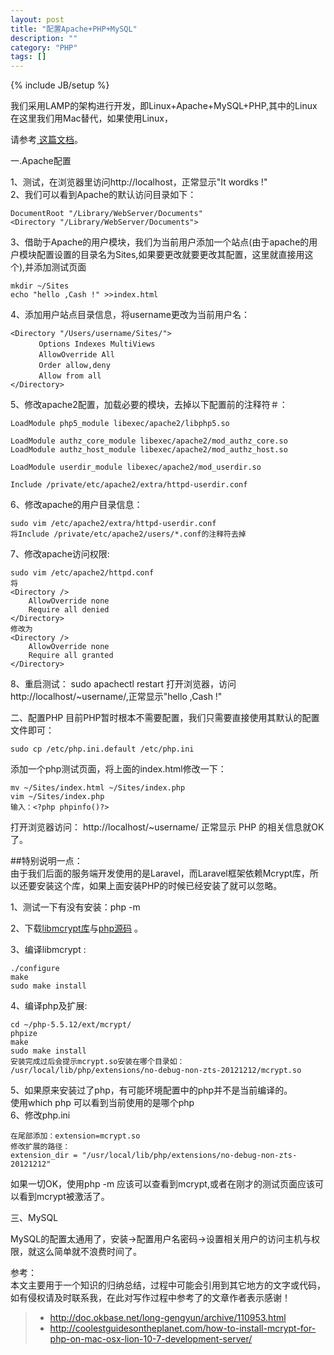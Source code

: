```yaml
---
layout: post
title: "配置Apache+PHP+MySQL"
description: ""
category: "PHP"
tags: []
---
```

{% include JB/setup %}

我们采用LAMP的架构进行开发，即Linux+Apache+MySQL+PHP,其中的Linux在这里我们用Mac替代，如果使用Linux，
<!--more-->
请参考<a href="{{ site.attachment }}/files/j2ee_lamp_install.txt"> 这篇文档</a>。

一.Apache配置  

1、测试，在浏览器里访问http://localhost，正常显示"It wordks !"  
2、我们可以看到Apache的默认访问目录如下：    

	DocumentRoot "/Library/WebServer/Documents"
	<Directory "/Library/WebServer/Documents">

3、借助于Apache的用户模块，我们为当前用户添加一个站点(由于apache的用户模块配置设置的目录名为Sites,如果要更改就要更改其配置，这里就直接用这个),并添加测试页面  

	mkdir ~/Sites
	echo "hello ,Cash !" >>index.html

4、添加用户站点目录信息，将username更改为当前用户名：

	<Directory "/Users/username/Sites/">
	　　   Options Indexes MultiViews
	　　   AllowOverride All
	　　   Order allow,deny
	　　   Allow from all
	</Directory>

5、修改apache2配置，加载必要的模块，去掉以下配置前的注释符＃：

	LoadModule php5_module libexec/apache2/libphp5.so

	LoadModule authz_core_module libexec/apache2/mod_authz_core.so
	LoadModule authz_host_module libexec/apache2/mod_authz_host.so

	LoadModule userdir_module libexec/apache2/mod_userdir.so

	Include /private/etc/apache2/extra/httpd-userdir.conf

6、修改apache的用户目录信息：
	
	sudo vim /etc/apache2/extra/httpd-userdir.conf
	将Include /private/etc/apache2/users/*.conf的注释符去掉

7、修改apache访问权限:

	sudo vim /etc/apache2/httpd.conf
	将  
	<Directory />
    	AllowOverride none
    	Require all denied
	</Directory>
	修改为  
	<Directory />
    	AllowOverride none
    	Require all granted
	</Directory>

8、重启测试：
	sudo apachectl restart
	打开浏览器，访问http://localhost/~username/,正常显示"hello ,Cash !"

二、配置PHP
目前PHP暂时根本不需要配置，我们只需要直接使用其默认的配置文件即可：

	sudo cp /etc/php.ini.default /etc/php.ini

添加一个php测试页面，将上面的index.html修改一下：

	mv ~/Sites/index.html ~/Sites/index.php
	vim ~/Sites/index.php
	输入：<?php phpinfo()?>

打开浏览器访问：	http://localhost/~username/
正常显示 PHP 的相关信息就OK了。

##特别说明一点：  
由于我们后面的服务端开发使用的是Laravel，而Laravel框架依赖Mcrypt库，所以还要安装这个库，如果上面安装PHP的时候已经安装了就可以忽略。

1、测试一下有没有安装：php -m  

2、下载[libmcrypt库](http://nchc.dl.sourceforge.net/project/mcrypt/Libmcrypt/2.5.8/libmcrypt-2.5.8.tar.gz)与[php源码](http://cn2.php.net/distributions/php-5.5.12.tar.gz)  。  

3、编译libmcrypt :    

	./configure
	make
	sudo make install

4、编译php及扩展:

	cd ~/php-5.5.12/ext/mcrypt/
	phpize
	make
	sudo make install  
	安装完成过后会提示mcrypt.so安装在哪个目录如：
	/usr/local/lib/php/extensions/no-debug-non-zts-20121212/mcrypt.so

5、如果原来安装过了php，有可能环境配置中的php并不是当前编译的。  
	使用which php 可以看到当前使用的是哪个php  
6、修改php.ini

	在尾部添加：extension=mcrypt.so
	修改扩展的路径：  
	extension_dir = "/usr/local/lib/php/extensions/no-debug-non-zts-20121212"  
	
如果一切OK，使用php -m 应该可以查看到mcrypt,或者在刚才的测试页面应该可以看到mcrypt被激活了。

三、MySQL

MySQL的配置太通用了，安装->配置用户名密码->设置相关用户的访问主机与权限，就这么简单就不浪费时间了。

参考：  
本文主要用于一个知识的归纳总结，过程中可能会引用到其它地方的文字或代码，如有侵权请及时联系我，在此对写作过程中参考了的文章作者表示感谢！ 

> * http://doc.okbase.net/long-gengyun/archive/110953.html
> * http://coolestguidesontheplanet.com/how-to-install-mcrypt-for-php-on-mac-osx-lion-10-7-development-server/
